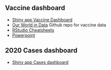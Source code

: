 
## Vaccine dashboard

- [Shiny app Vaccine Dashboard](https://novelvirus.shinyapps.io/Vaccine_Dashboard/)
- [Our World in Data](https://github.com/owid/covid-19-data/tree/master/public/data/vaccinations) Github repo for vaccine data
- [RStudio Cheatsheets](https://www.rstudio.com/resources/cheatsheets/)
- [Powerpoint](https://docs.google.com/presentation/d/1lxiZc_NjxufbdT1i3ijbr5YdIFew5QBc/edit?usp=sharing&ouid=109863151285907134923&rtpof=true&sd=true)

## 2020 Cases dashboard

- [Shiny app Cases dashboard](https://novelvirus.shinyapps.io/COVID_Dashboard/)

